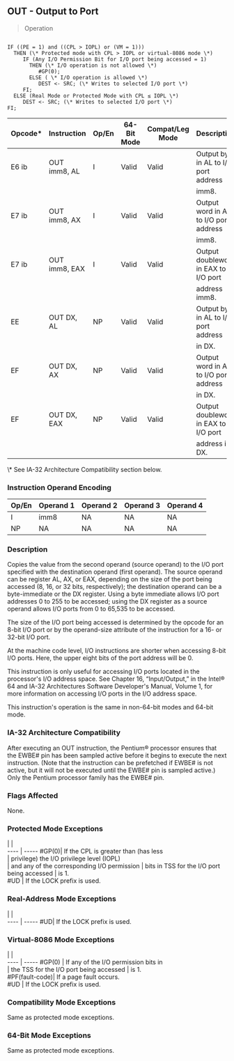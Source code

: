 ## OUT - Output to Port

> Operation
``` slim

IF ((PE = 1) and ((CPL > IOPL) or (VM = 1)))
  THEN (\* Protected mode with CPL > IOPL or virtual-8086 mode \*)
     IF (Any I/O Permission Bit for I/O port being accessed = 1)
       THEN (\* I/O operation is not allowed \*)
          #GP(0);
       ELSE ( \* I/O operation is allowed \*)
          DEST <- SRC; (\* Writes to selected I/O port \*)
     FI;
  ELSE (Real Mode or Protected Mode with CPL ≤ IOPL \*)
     DEST <- SRC; (\* Writes to selected I/O port \*)
FI;

```

 Opcode\*| Instruction  | Op/En| 64-Bit Mode| Compat/Leg Mode| Description                          
 ---  | --- | --- | --- | --- | ---
 E6 ib  | OUT imm8, AL | I    | Valid      | Valid          | Output byte in AL to I/O port address
        |              |      |            |                | imm8.                                
 E7 ib  | OUT imm8, AX | I    | Valid      | Valid          | Output word in AX to I/O port address
        |              |      |            |                | imm8.                                
 E7 ib  | OUT imm8, EAX| I    | Valid      | Valid          | Output doubleword in EAX to I/O port 
        |              |      |            |                | address imm8.                        
 EE     | OUT DX, AL   | NP   | Valid      | Valid          | Output byte in AL to I/O port address
        |              |      |            |                | in DX.                               
 EF     | OUT DX, AX   | NP   | Valid      | Valid          | Output word in AX to I/O port address
        |              |      |            |                | in DX.                               
 EF     | OUT DX, EAX  | NP   | Valid      | Valid          | Output doubleword in EAX to I/O port 
        |              |      |            |                | address in DX.                       
<aside class="notification">
\* See IA-32 Architecture Compatibility section below.
</aside>


### Instruction Operand Encoding
 Op/En| Operand 1| Operand 2| Operand 3| Operand 4
 ---  | --- | --- | --- | ---
 I    | imm8     | NA       | NA       | NA       
 NP   | NA       | NA       | NA       | NA       

### Description
Copies the value from the second operand (source operand) to the I/O port specified
with the destination operand (first operand). The source operand can be register
AL, AX, or EAX, depending on the size of the port being accessed (8, 16, or
32 bits, respectively); the destination operand can be a byte-immediate or the
DX register. Using a byte immediate allows I/O port addresses 0 to 255 to be
accessed; using the DX register as a source operand allows I/O ports from 0
to 65,535 to be accessed.

The size of the I/O port being accessed is determined by the opcode for an 8-bit
I/O port or by the operand-size attribute of the instruction for a 16- or 32-bit
I/O port.

At the machine code level, I/O instructions are shorter when accessing 8-bit
I/O ports. Here, the upper eight bits of the port address will be 0.

This instruction is only useful for accessing I/O ports located in the processor's
I/O address space. See Chapter 16, “Input/Output,” in the Intel® 64 and IA-32
Architectures Software Developer's Manual, Volume 1, for more information on
accessing I/O ports in the I/O address space.

This instruction's operation is the same in non-64-bit modes and 64-bit mode.


### IA-32 Architecture Compatibility
After executing an OUT instruction, the Pentium® processor ensures that the
EWBE# pin has been sampled active before it begins to execute the next instruction.
(Note that the instruction can be prefetched if EWBE# is not active, but it
will not be executed until the EWBE# pin is sampled active.) Only the Pentium
processor family has the EWBE# pin.



### Flags Affected
None.


### Protected Mode Exceptions
   | |  
---- | -----
 #GP(0)| If the CPL is greater than (has less       
       | privilege) the I/O privilege level (IOPL)  
       | and any of the corresponding I/O permission
       | bits in TSS for the I/O port being accessed
       | is 1.                                      
 #UD   | If the LOCK prefix is used.                

### Real-Address Mode Exceptions
   | |  
---- | -----
 #UD| If the LOCK prefix is used.

### Virtual-8086 Mode Exceptions
   | |  
---- | -----
 #GP(0)         | If any of the I/O permission bits in   
                | the TSS for the I/O port being accessed
                | is 1.                                  
 #PF(fault-code)| If a page fault occurs.                
 #UD            | If the LOCK prefix is used.            

### Compatibility Mode Exceptions
Same as protected mode exceptions.


### 64-Bit Mode Exceptions
Same as protected mode exceptions.
